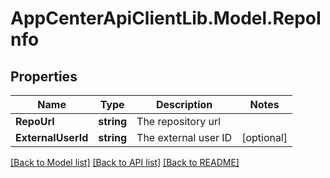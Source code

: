 # AppCenterApiClientLib.Model.RepoInfo
## Properties

Name | Type | Description | Notes
------------ | ------------- | ------------- | -------------
**RepoUrl** | **string** | The repository url | 
**ExternalUserId** | **string** | The external user ID | [optional] 

[[Back to Model list]](../README.md#documentation-for-models) [[Back to API list]](../README.md#documentation-for-api-endpoints) [[Back to README]](../README.md)

